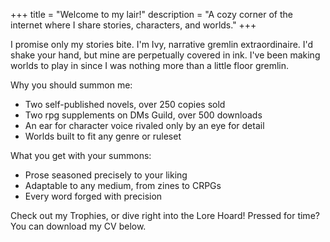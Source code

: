 +++
title = "Welcome to my lair!"
description = "A cozy corner of the internet where I share stories, characters, and worlds."
+++


I promise only my stories bite. I'm Ivy, narrative gremlin extraordinaire. I'd shake your hand, but mine are perpetually covered in ink. I've been making worlds to play in since I was nothing more than a little floor gremlin.

Why you should summon me:
- Two self-published novels, over 250 copies sold
- Two rpg supplements on DMs Guild, over 500 downloads
- An ear for character voice rivaled only by an eye for detail
- Worlds built to fit any genre or ruleset

What you get with your summons: 
- Prose seasoned precisely to your liking
- Adaptable to any medium, from zines to CRPGs
- Every word forged with precision

Check out my Trophies, or dive right into the Lore Hoard! Pressed for time? You can download my CV below.

